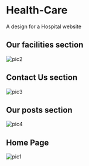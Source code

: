 # Health-Care
A design for a Hospital website

## Our facilities section
![pic2](https://user-images.githubusercontent.com/75952553/130625194-1bc9f009-b010-4ba6-a598-675b5fc94538.PNG)
## Contact Us section
![pic3](https://user-images.githubusercontent.com/75952553/130625253-4e12712e-5396-4840-8229-d415a66d355e.PNG)
## Our posts section
![pic4](https://user-images.githubusercontent.com/75952553/130625260-14912e5b-54de-43a4-886b-202f90e89b72.PNG)
## Home Page 
![pic1](https://user-images.githubusercontent.com/75952553/130625275-034812ca-38f7-4206-8e85-c8bcbf8d723d.PNG)
